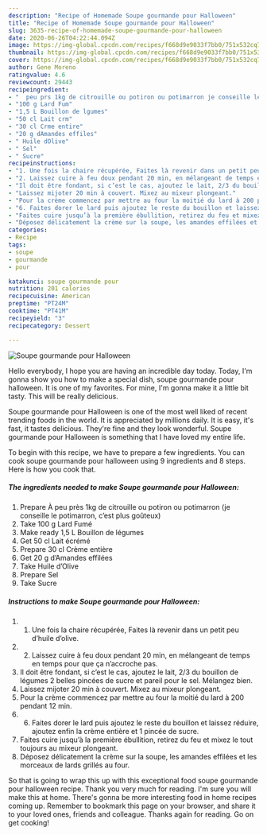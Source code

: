 ```yaml
---
description: "Recipe of Homemade Soupe gourmande pour Halloween"
title: "Recipe of Homemade Soupe gourmande pour Halloween"
slug: 3635-recipe-of-homemade-soupe-gourmande-pour-halloween
date: 2020-06-26T04:22:44.094Z
image: https://img-global.cpcdn.com/recipes/f668d9e9033f7bb0/751x532cq70/soupe-gourmande-pour-halloween-photo-principale-de-la-recette.jpg
thumbnail: https://img-global.cpcdn.com/recipes/f668d9e9033f7bb0/751x532cq70/soupe-gourmande-pour-halloween-photo-principale-de-la-recette.jpg
cover: https://img-global.cpcdn.com/recipes/f668d9e9033f7bb0/751x532cq70/soupe-gourmande-pour-halloween-photo-principale-de-la-recette.jpg
author: Gene Moreno
ratingvalue: 4.6
reviewcount: 29443
recipeingredient:
- "  peu prs 1kg de citrouille ou potiron ou potimarron je conseille le potimarron cest plus goteux"
- "100 g Lard Fum"
- "1,5 L Bouillon de lgumes"
- "50 cl Lait crm"
- "30 cl Crme entire"
- "20 g dAmandes effiles"
- " Huile dOlive"
- " Sel"
- " Sucre"
recipeinstructions:
- "1. Une fois la chaire récupérée, Faites là revenir dans un petit peu d’huile d’olive."
- "2. Laissez cuire à feu doux pendant 20 min, en mélangeant de temps en temps pour que ça n’accroche pas."
- "Il doit être fondant, si c’est le cas, ajoutez le lait, 2/3 du bouillon de légumes 2 belles pincées de sucre et pareil pour le sel. Mélangez bien."
- "Laissez mijoter 20 min à couvert. Mixez au mixeur plongeant."
- "Pour la crème commencez par mettre au four la moitié du lard à 200 pendant 12 min."
- "6. Faites dorer le lard puis ajoutez le reste du bouillon et laissez réduire, ajoutez enfin la crème entière et 1 pincée de sucre."
- "Faites cuire jusqu’à la première ébullition, retirez du feu et mixez le tout toujours au mixeur plongeant."
- "Déposez délicatement la crème sur la soupe, les amandes effilées et les morceaux de lards grillés au four."
categories:
- Recipe
tags:
- soupe
- gourmande
- pour

katakunci: soupe gourmande pour 
nutrition: 201 calories
recipecuisine: American
preptime: "PT24M"
cooktime: "PT41M"
recipeyield: "3"
recipecategory: Dessert

---
```



![Soupe gourmande pour Halloween](https://img-global.cpcdn.com/recipes/f668d9e9033f7bb0/751x532cq70/soupe-gourmande-pour-halloween-photo-principale-de-la-recette.jpg)

Hello everybody, I hope you are having an incredible day today. Today, I'm gonna show you how to make a special dish, soupe gourmande pour halloween. It is one of my favorites. For mine, I'm gonna make it a little bit tasty. This will be really delicious.



Soupe gourmande pour Halloween is one of the most well liked of recent trending foods in the world. It is appreciated by millions daily. It is easy, it's fast, it tastes delicious. They're fine and they look wonderful. Soupe gourmande pour Halloween is something that I have loved my entire life.


To begin with this recipe, we have to prepare a few ingredients. You can cook soupe gourmande pour halloween using 9 ingredients and 8 steps. Here is how you cook that.

<!--inarticleads1-->

##### The ingredients needed to make Soupe gourmande pour Halloween:

1. Prepare  À peu près 1kg de citrouille ou potiron ou potimarron (je conseille le potimarron, c’est plus goûteux)
1. Take 100 g Lard Fumé
1. Make ready 1,5 L Bouillon de légumes
1. Get 50 cl Lait écrémé
1. Prepare 30 cl Crème entière
1. Get 20 g d’Amandes effilées
1. Take  Huile d’Olive
1. Prepare  Sel
1. Take  Sucre




<!--inarticleads2-->

##### Instructions to make Soupe gourmande pour Halloween:

1. 1. Une fois la chaire récupérée, Faites là revenir dans un petit peu d’huile d’olive.
1. 2. Laissez cuire à feu doux pendant 20 min, en mélangeant de temps en temps pour que ça n’accroche pas.
1. Il doit être fondant, si c’est le cas, ajoutez le lait, 2/3 du bouillon de légumes 2 belles pincées de sucre et pareil pour le sel. Mélangez bien.
1. Laissez mijoter 20 min à couvert. Mixez au mixeur plongeant.
1. Pour la crème commencez par mettre au four la moitié du lard à 200 pendant 12 min.
1. 6. Faites dorer le lard puis ajoutez le reste du bouillon et laissez réduire, ajoutez enfin la crème entière et 1 pincée de sucre.
1. Faites cuire jusqu’à la première ébullition, retirez du feu et mixez le tout toujours au mixeur plongeant.
1. Déposez délicatement la crème sur la soupe, les amandes effilées et les morceaux de lards grillés au four.




So that is going to wrap this up with this exceptional food soupe gourmande pour halloween recipe. Thank you very much for reading. I'm sure you will make this at home. There's gonna be more interesting food in home recipes coming up. Remember to bookmark this page on your browser, and share it to your loved ones, friends and colleague. Thanks again for reading. Go on get cooking!
